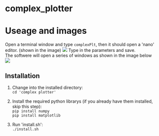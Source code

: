 # complex_plotter
# Useage and images
Open a terminal window and type `complexPlt`, then it should open a 'nano' editor. (shown in the image)
![ ](http://github.com/Jay-Feng2008/complex_plotter/tree/main/complex%20plotter/setting.png)
Type in  the parameters and save.      
The softwere will open a series of windows as shown in the image below        
![ ](http://github.com/Jay-Feng2008/complex_plotter/tree/main/complex%20plotter/image.png)
## Installation

1. Change into the installed directory:     
`cd 'complex plotter'`     
2. Install the required python librarys (if you already have them installed, skip this step):     
`pip install numpy `        
`pip install matplotlib`

3. Run 'install.sh':     
`./install.sh`
